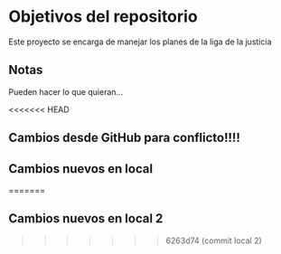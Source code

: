 # Objetivos del repositorio

Este proyecto se encarga de manejar los planes de la liga de la justicia


## Notas
Pueden hacer lo que quieran...


<<<<<<< HEAD
## Cambios desde GitHub para conflicto!!!!
## Cambios nuevos en local
=======
## Cambios nuevos en local 2
>>>>>>> 6263d74 (commit local 2)

